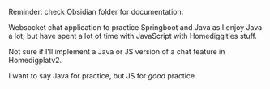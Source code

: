 Reminder: check Obsidian folder for documentation.

Websocket chat application to practice Springboot and Java as I enjoy Java a lot, but have spent a lot of time with JavaScript with Homediggities stuff.

Not sure if I'll implement a Java or JS version of a chat feature in Homedigplatv2.

I want to say Java for practice, but JS for _good_ practice.
